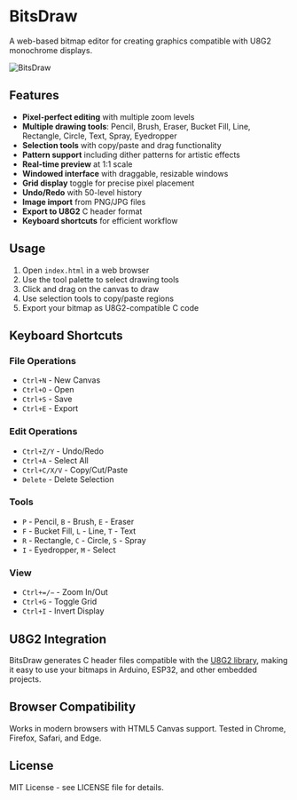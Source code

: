 # BitsDraw

A web-based bitmap editor for creating graphics compatible with U8G2 monochrome displays.

![BitsDraw](icons/BitsDraw.png)

## Features

- **Pixel-perfect editing** with multiple zoom levels
- **Multiple drawing tools**: Pencil, Brush, Eraser, Bucket Fill, Line, Rectangle, Circle, Text, Spray, Eyedropper
- **Selection tools** with copy/paste and drag functionality
- **Pattern support** including dither patterns for artistic effects
- **Real-time preview** at 1:1 scale
- **Windowed interface** with draggable, resizable windows
- **Grid display** toggle for precise pixel placement
- **Undo/Redo** with 50-level history
- **Image import** from PNG/JPG files
- **Export to U8G2** C header format
- **Keyboard shortcuts** for efficient workflow

## Usage

1. Open `index.html` in a web browser
2. Use the tool palette to select drawing tools
3. Click and drag on the canvas to draw
4. Use selection tools to copy/paste regions
5. Export your bitmap as U8G2-compatible C code

## Keyboard Shortcuts

### File Operations
- `Ctrl+N` - New Canvas
- `Ctrl+O` - Open
- `Ctrl+S` - Save
- `Ctrl+E` - Export

### Edit Operations
- `Ctrl+Z/Y` - Undo/Redo
- `Ctrl+A` - Select All
- `Ctrl+C/X/V` - Copy/Cut/Paste
- `Delete` - Delete Selection

### Tools
- `P` - Pencil, `B` - Brush, `E` - Eraser
- `F` - Bucket Fill, `L` - Line, `T` - Text
- `R` - Rectangle, `C` - Circle, `S` - Spray
- `I` - Eyedropper, `M` - Select

### View
- `Ctrl+=/−` - Zoom In/Out
- `Ctrl+G` - Toggle Grid
- `Ctrl+I` - Invert Display

## U8G2 Integration

BitsDraw generates C header files compatible with the [U8G2 library](https://github.com/olikraus/u8g2), making it easy to use your bitmaps in Arduino, ESP32, and other embedded projects.

## Browser Compatibility

Works in modern browsers with HTML5 Canvas support. Tested in Chrome, Firefox, Safari, and Edge.

## License

MIT License - see LICENSE file for details.